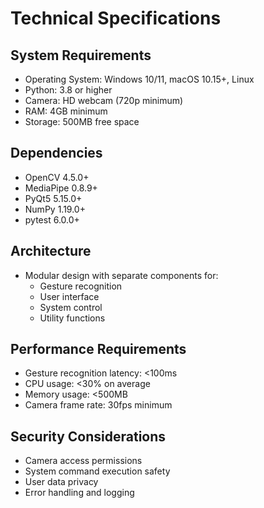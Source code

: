 # Technical Specifications

## System Requirements
- Operating System: Windows 10/11, macOS 10.15+, Linux
- Python: 3.8 or higher
- Camera: HD webcam (720p minimum)
- RAM: 4GB minimum
- Storage: 500MB free space

## Dependencies
- OpenCV 4.5.0+
- MediaPipe 0.8.9+
- PyQt5 5.15.0+
- NumPy 1.19.0+
- pytest 6.0.0+

## Architecture
- Modular design with separate components for:
  - Gesture recognition
  - User interface
  - System control
  - Utility functions

## Performance Requirements
- Gesture recognition latency: <100ms
- CPU usage: <30% on average
- Memory usage: <500MB
- Camera frame rate: 30fps minimum

## Security Considerations
- Camera access permissions
- System command execution safety
- User data privacy
- Error handling and logging 